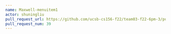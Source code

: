 ```yaml
---
name: Maxwell-menuitem1
actor: shuningliu
pull_request_url: https://github.com/ucsb-cs156-f22/team03-f22-6pm-3/pull/39
pull_request_num: 39
---
```


